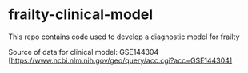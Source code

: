 # frailty-clinical-model
This repo contains code used to develop a diagnostic model for frailty

Source of data for clinical model: GSE144304 [https://www.ncbi.nlm.nih.gov/geo/query/acc.cgi?acc=GSE144304]
